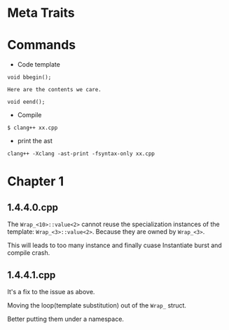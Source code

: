 # Meta Traits

# Commands

* Code template
```
void bbegin();

Here are the contents we care.

void eend();
```

* Compile
```
$ clang++ xx.cpp
```

* print the ast
```
clang++ -Xclang -ast-print -fsyntax-only xx.cpp
```


# Chapter 1
## 1.4.4.0.cpp

The `Wrap_<10>::value<2>` cannot reuse the specialization instances of the template: `Wrap_<3>::value<2>`.
Because they are owned by `Wrap_<3>`.

This will leads to too many instance and finally cuase Instantiate burst and compile crash.

## 1.4.4.1.cpp
It's a fix to the issue as above.

Moving the loop(template substitution) out of the `Wrap_` struct.

Better putting them under a namespace.
